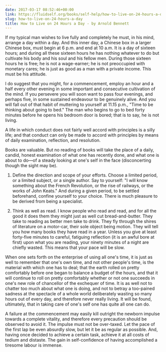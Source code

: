 ```yaml
---
date: 2017-03-17 08:52:46+00:00
link: https://fluidself.org/books/self-help/how-to-live-on-24-hours-a-day
slug: how-to-live-on-24-hours-a-day
title: How to Live on 24 Hours a Day - by Arnold Bennett
---
```


If my typical man wishes to live fully and completely he must, in his mind, arrange a day within a day. And this inner day, a Chinese box in a larger Chinese box, must begin at 6 p.m. and end at 10 a.m. It is a day of sixteen hours; and during all these sixteen hours he has nothing whatever to do but cultivate his body and his soul and his fellow men. During those sixteen hours he is free; he is not a wage-earner; he is not preoccupied with monetary cares; he is just as good as a man with a private income. This must be his attitude.

I do suggest that you might, for a commencement, employ an hour and a half every other evening in some important and consecutive cultivation of the mind. If you persevere you will soon want to pass four evenings, and perhaps five, in some sustained endeavour to be genuinely alive. And you will fall out of that habit of muttering to yourself at 11.15 p.m., "Time to be thinking about going to bed." The man who begins to go to bed forty minutes before he opens his bedroom door is bored; that is to say, he is not living.

A life in which conduct does not fairly well accord with principles is a silly life; and that conduct can only be made to accord with principles by means of daily examination, reflection, and resolution.

Books are valuable. But no reading of books will take the place of a daily, candid, honest examination of what one has recently done, and what one is about to do—of a steady looking at one's self in the face (disconcerting though the sight may be).

1.  Define the direction and scope of your efforts. Choose a limited period, or a limited subject, or a single author. Say to yourself: "I will know something about the French Revolution, or the rise of railways, or the works of John Keats." And during a given period, to be settled beforehand, confine yourself to your choice. There is much pleasure to be derived from being a specialist.

2.  Think as well as read. I know people who read and read, and for all the good it does them they might just as well cut bread-and-butter. They take to reading as better men take to drink. They fly through the shires of literature on a motor-car, their sole object being motion. They will tell you how many books they have read in a year. Unless you give at least forty-five minutes to careful, fatiguing reflection (it is an awful bore at first) upon what you are reading, your ninety minutes of a night are chiefly wasted. This means that your pace will be slow.

When one sets forth on the enterprise of using all one's time, it is just as well to remember that one's own time, and not other people's time, is the material with which one has to deal; that the earth rolled on pretty comfortably before one began to balance a budget of the hours, and that it will continue to roll on pretty comfortably whether or not one succeeds in one's new role of chancellor of the exchequer of time. It is as well not to chatter too much about what one is doing, and not to betray a too-pained sadness at the spectacle of a whole world deliberately wasting so many hours out of every day, and therefore never really living. It will be found, ultimately, that in taking care of one's self one has quite all one can do.

A failure at the commencement may easily kill outright the newborn impulse towards a complete vitality, and therefore every precaution should be observed to avoid it. The impulse must not be over-taxed. Let the pace of the first lap be even absurdly slow, but let it be as regular as possible. And, having once decided to achieve a certain task, achieve it at all costs of tedium and distaste. The gain in self-confidence of having accomplished a tiresome labour is immense.
